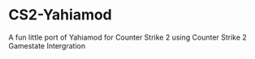 # CS2-Yahiamod
A fun little port of Yahiamod for Counter Strike 2 using Counter Strike 2 Gamestate Intergration
